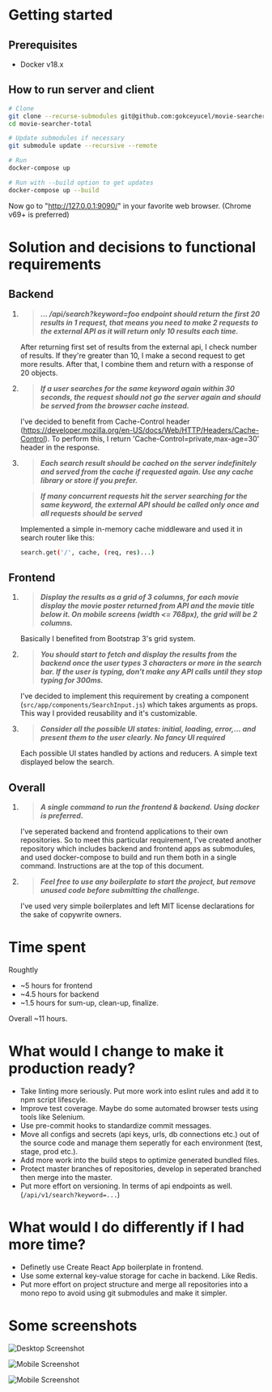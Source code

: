 

# Getting started

## Prerequisites
- Docker v18.x

## How to run server and client 
```sh
# Clone
git clone --recurse-submodules git@github.com:gokceyucel/movie-searcher-total.git
cd movie-searcher-total

# Update submodules if necessary
git submodule update --recursive --remote

# Run
docker-compose up

# Run with --build option to get updates
docker-compose up --build
```
Now go to "http://127.0.0.1:9090/" in your favorite web browser. (Chrome v69+ is preferred)


# Solution and decisions to functional requirements
## Backend
1. > *__... /api/search?keyword=foo endpoint should return the first 20 results in 1 request, that means you need to make 2 requests to the external API as it will return only 10 results each time.__*

    After returning first set of results from the external api, I check number of results. If they're greater than 10, I make a second request to get more results. After that, I combine them and return with a response of 20 objects.

2. >  *__If a user searches for the same keyword again within 30 seconds, the request should not go the server again and should be served from the browser cache instead.__*

    I've decided to benefit from Cache-Control header (https://developer.mozilla.org/en-US/docs/Web/HTTP/Headers/Cache-Control). To perform this, I return 'Cache-Control=private,max-age=30' header in the response.

3. > *__Each search result should be cached on the server indefinitely and served from the cache if requested again. Use any cache library or store if you prefer.__*
    
    > *__If many concurrent requests hit the server searching for the same keyword, the external API should be called only once and all requests should be served__*
  
    Implemented a simple in-memory cache middleware and used it in search router like this: 
    ```sh 
    search.get('/', cache, (req, res)...)
    ```

## Frontend
1. > *__Display the results as a grid of 3 columns, for each movie display the movie poster returned from API and the movie title below it. On mobile screens (width <= 768px), the grid will be 2 columns.__*

    Basically I benefited from Bootstrap 3's grid system.

2. > *__You should start to fetch and display the results from the backend once the user types 3 characters or more in the search bar. If the user is typing, don't make any API calls until they stop typing for 300ms.__*

    I've decided to implement this requirement by creating a component (`src/app/components/SearchInput.js`) which takes arguments as props. This way I provided reusability and it's customizable.

3. > *__Consider all the possible UI states: initial, loading, error,... and present them to the user clearly. No fancy UI required__*

    Each possible UI states handled by actions and reducers. A simple text displayed below the search.


## Overall
1. > *__A single command to run the frontend & backend. Using docker is preferred.__*

    I've seperated backend and frontend applications to their own repositories. So to meet this particular requirement, I've created another repository which includes backend and frontend apps as submodules, and used docker-compose to build and run them both in a single command. Instructions are at the top of this document.

2. > *__Feel free to use any boilerplate to start the project, but remove unused code before submitting the challenge.__*

    I've used very simple boilerplates and left MIT license declarations for the sake of copywrite owners.

# Time spent
Roughtly 
- ~5 hours for frontend 
- ~4.5 hours for backend
- ~1.5 hours for sum-up, clean-up, finalize.

Overall ~11 hours.

# What would I change to make it production ready?
- Take linting more seriously. Put more work into eslint rules and add it to npm script lifescyle.
- Improve test coverage. Maybe do some automated browser tests using tools like Selenium.
- Use pre-commit hooks to standardize commit messages.
- Move all configs and secrets (api keys, urls, db connections etc.) out of the source code and manage them seperatly for each environment (test, stage, prod etc.).
- Add more work into the build steps to optimize generated bundled files.
- Protect master branches of repositories, develop in seperated branched then merge into the master.
- Put more effort on versioning. In terms of api endpoints as well. (`/api/v1/search?keyword=...`)

# What would I do differently if I had more time?
- Definetly use Create React App boilerplate in frontend.
- Use some external key-value storage for cache in backend. Like Redis.
- Put more effort on project structure and merge all repositories into a mono repo to avoid using git submodules and make it simpler.

# Some screenshots
![Desktop Screenshot](https://github.com/gokceyucel/movie-searcher-total/blob/master/screenshots/chrome-desktop.jpg "Desktop Screenshot") 

![Mobile Screenshot](https://github.com/gokceyucel/movie-searcher-total/blob/master/screenshots/chrome-mobile.jpg "Mobile Screenshot")

![Mobile Screenshot](https://github.com/gokceyucel/movie-searcher-total/blob/master/screenshots/safari-mobile-ios.jpg "Mobile Screenshot")

